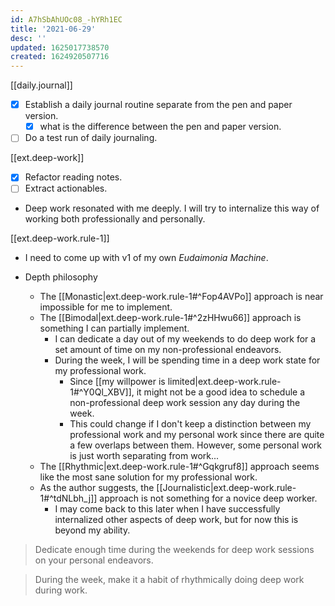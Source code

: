 ```yaml
---
id: A7hSbAhUOc08_-hYRh1EC
title: '2021-06-29'
desc: ''
updated: 1625017738570
created: 1624920507716
---
```


[[daily.journal]]
- [x] Establish a daily journal routine separate from the pen and paper version.
  - [x] what is the difference between the pen and paper version.
- [ ] Do a test run of daily journaling.

[[ext.deep-work]]
- [x] Refactor reading notes.
- [ ] Extract actionables.

- Deep work resonated with me deeply. I will try to internalize this way of working both professionally and personally.

[[ext.deep-work.rule-1]]
- I need to come up with v1 of my own _Eudaimonia Machine_.

- Depth philosophy
  - The [[Monastic|ext.deep-work.rule-1#^Fop4AVPo]] approach is near impossible for me to implement.
  - The [[Bimodal|ext.deep-work.rule-1#^2zHHwu66]] approach is something I can partially implement.
    - I can dedicate a day out of my weekends to do deep work for a set amount of time on my non-professional endeavors.
    - During the week, I will be spending time in a deep work state for my professional work.
      - Since [[my willpower is limited|ext.deep-work.rule-1#^Y0Ql_XBV]], it might not be a good idea to schedule a non-professional deep work session any day during the week.
      - This could change if I don't keep a distinction between my professional work and my personal work since there are quite a few overlaps between them. However, some personal work is just worth separating from work...
  - The [[Rhythmic|ext.deep-work.rule-1#^Gqkgruf8]] approach seems like the most sane solution for my professional work.
  - As the author suggests, the [[Journalistic|ext.deep-work.rule-1#^tdNLbh_j]] approach is not something for a novice deep worker.
    - I may come back to this later when I have successfully internalized other aspects of deep work, but for now this is beyond my ability.

> Dedicate enough time during the weekends for deep work sessions on your personal endeavors. 

> During the week, make it a habit of rhythmically doing deep work during work.



